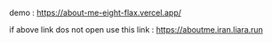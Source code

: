 demo : https://about-me-eight-flax.vercel.app/

if above link dos not open use this link : https://aboutme.iran.liara.run
